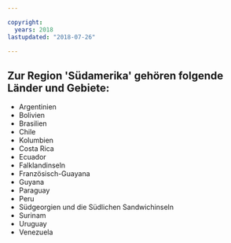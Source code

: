 ```yaml
---

copyright:
  years: 2018
lastupdated: "2018-07-26"

---
```



## Zur Region 'Südamerika' gehören folgende Länder und Gebiete:

* Argentinien
* Bolivien
* Brasilien
* Chile
* Kolumbien
* Costa Rica
* Ecuador
* Falklandinseln
* Französisch-Guayana
* Guyana
* Paraguay
* Peru
* Südgeorgien und die Südlichen Sandwichinseln
* Surinam
* Uruguay
* Venezuela
